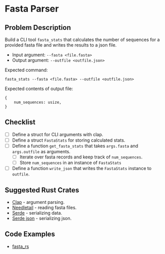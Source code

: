 # Fasta Parser
## Problem Description
Build a CLI tool `fasta_stats` that calculates the number of sequences for a provided fasta file and writes the results to a json file.

- Input argument: `--fasta <file.fasta>`
- Output argument: `--outfile <outfile.json>`

Expected command:<br>

`fasta_stats --fasta <file.fasta> --outfile <outfile.json>`

Expected contents of output file:
```
{
    num_sequences: usize,
}
```

## Checklist
- [ ] Define a struct for CLI arguments with clap.
- [ ] Define a struct `FastaStats` for storing calculated stats.
- [ ] Define a function `get_fasta_stats` that takes `args.fasta` and `args.outfile` as arguments.
    - [ ] Iterate over fasta records and keep track of `num_sequences`.
    - [ ] Store `num_sequences` in an instance of `FastaStats`
- [ ] Define a function `write_json` that writes the `FastaStats` instance to `outfile`.

## Suggested Rust Crates
- [Clap](https://docs.rs/clap/latest/clap/) - argument parsing.
- [Needletail](https://docs.rs/needletail/latest/needletail/) - reading fasta files.
- [Serde](https://docs.rs/serde/latest/serde/) - serializing data.
- [Serde json](https://docs.rs/serde_json/latest/serde_json/) - serializing json.


## Code Examples
- [fasta_rs](https://github.com/OscarAspelin95/fasta_rs)
